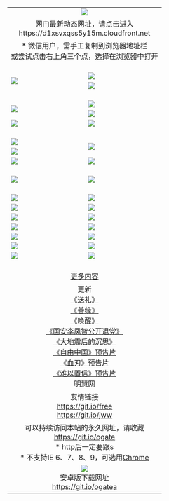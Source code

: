 ﻿<table>
  <tr></tr>
  <tr><td colspan=2 align=center><img src="https://cloud.githubusercontent.com/assets/11880933/13434984/f430fae2-e012-11e5-814f-c2df1e82b247.jpg" /></td></tr>
  <tr><td colspan=2 align=center>网门最新动态网址，请点击进入
<br>https://d1xsvxqss5y15m.cloudfront.net
    </td>
  </tr>
  <tr>
    <td colspan=2 align=center>* 微信用户，需手工复制到浏览器地址栏<br>或尝试点击右上角三个点，选择在浏览器中打开
    <!--br>* IE6打开动态网址须在选项中勾选TLS 1.0--></td>
  </tr>
  <tr height="20">
  <tr>
    <td rowspan=2><a href="https://d1xsvxqss5y15m.cloudfront.net/ogUP.aspx?name=11DKC.mp4&list=11DKC" target="_blank"><img src="https://d1xsvxqss5y15m.cloudfront.net/Up/11DKC1.jpg" /></a></td> 
    <td><div><a href="https://d1xsvxqss5y15m.cloudfront.net/ogUP.aspx?name=LRWS.mp4&list=LRWS" target="_blank"><img src="https://d1xsvxqss5y15m.cloudfront.net/Up/LRWS.jpg" /></a></td>
   </tr>
  <tr>
    <td><a href="https://d1xsvxqss5y15m.cloudfront.net/ogNiceVedio.aspx" target="_blank"><img src="https://d1xsvxqss5y15m.cloudfront.net/Up/11TGKDY.jpg" /></a></td>
  </tr>
  <tr height="20">
  <tr>
    <td rowspan=2><a href="https://d1xsvxqss5y15m.cloudfront.net/ogUP.aspx?name=4EE/DJ.mp4&list=4EEDJ" target="_blank"><img src="https://d1xsvxqss5y15m.cloudfront.net/Up/4EE/DJ140.jpg"/></a></td>
    <td><a href="https://d1xsvxqss5y15m.cloudfront.net/ogUP.aspx?name=4EE/ZG.mp4&list=4EEZG" target="_blank"><img src="https://d1xsvxqss5y15m.cloudfront.net/Up/4EE/ZG0.jpg"/></a></td>
    <!--td><a href="https://d1xsvxqss5y15m.cloudfront.net/ogUP.aspx?name=4EE/HQ.mp4&list=4EEHQ" target="_blank"><img src="https://d1xsvxqss5y15m.cloudfront.net/Up/4EE/HQ0.jpg"/></a></td-->
  </tr>
  <tr>
    <td><a href="https://d1xsvxqss5y15m.cloudfront.net/ogUP.aspx?name=4EE/QQ.mp4&list=4EEQQ" target="_blank"><img src="https://d1xsvxqss5y15m.cloudfront.net/Up/4EE/QQ0.jpg"/></a></td>
  </tr>
  <tr>
    <td><a href="https://d1xsvxqss5y15m.cloudfront.net/onCO.aspx?ob=600%CA%C2%CE%EF&op=%D4%F6%C9%BE%B8%C4&args=WH1~%23%C0%E0%D0%CD6%D0%C2%CE%C5%7c%23%C0%E0%D0%CD6%C6%C0%C2%DB" target="_blank"><img src="https://d1xsvxqss5y15m.cloudfront.net/Up/0WZ.jpg" /></a></td>
    <td><a href="https://d1xsvxqss5y15m.cloudfront.net/onCO.aspx?ob=600%CA%C2%CE%EF&op=%D4%F6%C9%BE%B8%C4&args=WH1~%23%D3%C3%BB%A7" target="_blank"><img src="https://d1xsvxqss5y15m.cloudfront.net/Up/0WB.jpg" /></a></td>
  </tr>
  <tr height="20">
  <tr>
    <td><a href="https://d1xsvxqss5y15m.cloudfront.net/ogUP.aspx?name=JQR.mp4&count=2" target="_blank"><img src="https://d1xsvxqss5y15m.cloudfront.net/Up/JQR.jpg" /></a></td>   
    <td rowspan=2><a href="https://d1xsvxqss5y15m.cloudfront.net/ogUP.aspx?name=JP.mp4&count=9" target="_blank"><img src="https://d1xsvxqss5y15m.cloudfront.net/Up/JP.jpg" /></td>
  </tr>
  <tr>
    <td><a href="https://d1xsvxqss5y15m.cloudfront.net/ogUP.aspx?name=WH.mp4" target="_blank"><img src="https://d1xsvxqss5y15m.cloudfront.net/Up/WH.jpg" /></a></td>
  </tr>
  <tr>
    <td><a href="https://d1xsvxqss5y15m.cloudfront.net/ogUP.aspx?name=SSZJ.mp4&list=SSZJ" target="_blank"><img src="https://d1xsvxqss5y15m.cloudfront.net/Up/SSZJ.jpg" /></a></td>
    <td><a href="https://d1xsvxqss5y15m.cloudfront.net/ogUP.aspx?name=WLSH.mp4&count=2" target="_blank"><img src="https://d1xsvxqss5y15m.cloudfront.net/Up/WLSH.jpg" /></a</td>
  </tr>
  <tr height="20">
  <tr>
    <td><a href="https://d1xsvxqss5y15m.cloudfront.net/ogUP.aspx?name=ZY.mp4&count=2015|16" target="_blank"><img src="https://d1xsvxqss5y15m.cloudfront.net/Up/ZY.jpg" /></a</td>
    <td><a href="https://d1xsvxqss5y15m.cloudfront.net/ogUP.aspx?name=XTFY.mp4&count=B|2,A|24" target="_blank"><img src="https://d1xsvxqss5y15m.cloudfront.net/Up/XTFY.jpg" /></a></td>
  </tr>
  <tr height="20">
  </tr>
  <!--tr>
    <td><a href="https://d1xsvxqss5y15m.cloudfront.net/ogUP.aspx?name=4EE/GX.mp4&list=4EEGX" target="_blank"><img src="https://d1xsvxqss5y15m.cloudfront.net/Up/4EE/GX0.jpg"/></a></td>
    <td><a href="https://d1xsvxqss5y15m.cloudfront.net/ogUP.aspx?name=4EE/HD.mp4&list=4EEHD" target="_blank"><img src="https://d1xsvxqss5y15m.cloudfront.net/Up/4EE/HD0.jpg"/></a></td>
  </tr>
  <tr>
    <td><a href="https://d1xsvxqss5y15m.cloudfront.net/ogUP.aspx?name=4EE/TX.mp4&list=4EETX" target="_blank"><img src="https://d1xsvxqss5y15m.cloudfront.net/Up/4EE/TX0.jpg"/></a></td>
    <td><a href="https://d1xsvxqss5y15m.cloudfront.net/ogUP.aspx?name=4EE/WZ.mp4&list=4EEWZ" target="_blank"><img src="https://d1xsvxqss5y15m.cloudfront.net/Up/4EE/WZ0.jpg"/></a></td>
  </tr-->
  <tr>
    <td><a href="https://d1xsvxqss5y15m.cloudfront.net/onUP.aspx?name=https://du172fz170yac.cloudfront.net/" target="_blank"><img src="https://d1xsvxqss5y15m.cloudfront.net/Up/0DTW.jpg"/></a></td>
    <td><a href="https://d1xsvxqss5y15m.cloudfront.net/onUP.aspx?name=https://d240ns8up8earz.cloudfront.net/acenter/" target="_blank"><img src="https://d1xsvxqss5y15m.cloudfront.net/Up/0TDW.jpg" /></a></td>
  </tr>
  <tr>
    <td><a href="https://d1xsvxqss5y15m.cloudfront.net/onUP.aspx?name=https://d4508d6vomz2p.cloudfront.net/gb/nsc413.htm" target="_blank"><img src="https://d1xsvxqss5y15m.cloudfront.net/Up/0DJY.jpg" /></a></td>
    <td><a href="https://d1xsvxqss5y15m.cloudfront.net/onUP.aspx?name=https://d4apjbhkuxer1.cloudfront.net/xtr/gb/prog204.html" target="_blank"><img src="https://d1xsvxqss5y15m.cloudfront.net/Up/0XTR.jpg" /></a></td>
  </tr>
  <tr>
    <td><a href="https://d1xsvxqss5y15m.cloudfront.net/onUP.aspx?name=https://d3aj00iefsmfgc.cloudfront.net/" target="_blank"><img src="https://d1xsvxqss5y15m.cloudfront.net/Up/0MHW.jpg" /></a></td>
    <td><a href="https://d1xsvxqss5y15m.cloudfront.net/onUP.aspx?name=https://d20wz7qt14x5d2.cloudfront.net/" target="_blank"><img src="https://d1xsvxqss5y15m.cloudfront.net/Up/0ZJW.jpg" /></a></td>
  </tr>
  <tr>
    <td><a href="https://d1xsvxqss5y15m.cloudfront.net/ogUP.aspx?name=0FG.zip" target="_blank"><img src="https://d1xsvxqss5y15m.cloudfront.net/Up/0FG.jpg" /></a></td>
    <td><a href="https://d1xsvxqss5y15m.cloudfront.net/ogUP.aspx?name=0FGA.apk" target="_blank"><img src="https://d1xsvxqss5y15m.cloudfront.net/Up/0FGA.jpg" /></a></td>
  </tr>
  <tr>
    <td><a href="https://d1xsvxqss5y15m.cloudfront.net/ogUP.aspx?name=0U.zip" target="_blank"><img src="https://d1xsvxqss5y15m.cloudfront.net/Up/0U.jpg" /></a></td>
    <td><a href="https://d1xsvxqss5y15m.cloudfront.net/ogUP.aspx?name=0UA.apk" target="_blank"><img src="https://d1xsvxqss5y15m.cloudfront.net/Up/0UA.jpg" /></a></td>
  </tr>
  <tr>
    <td><a href="https://d1xsvxqss5y15m.cloudfront.net/ogUP.aspx?name=0iPPOTV.zip" target="_blank"><img src="https://d1xsvxqss5y15m.cloudfront.net/Up/0iPPOTV.jpg" /></a></td>
    <td><a href="https://d1xsvxqss5y15m.cloudfront.net/ogUP.aspx?name=0iNTD.apk" target="_blank"><img src="https://d1xsvxqss5y15m.cloudfront.net/Up/0iNTD.jpg" /></a></td>
  </tr>
  <!--tr>
    <td><a href="https://d1xsvxqss5y15m.cloudfront.net/ogNice.aspx" target="_blank"><img src="https://d1xsvxqss5y15m.cloudfront.net/Up/0WCYY.jpg" /></a></td>
    <td><a href="https://d1xsvxqss5y15m.cloudfront.net/onCO.aspx?list=XWPL&mode=m" target="_blank"><img src="https://d1xsvxqss5y15m.cloudfront.net/Up/0WZTT.jpg" /></a></td> 
  </tr-->
  <tr>
    <td><a href="https://d1xsvxqss5y15m.cloudfront.net/ogDY.aspx" target="_blank"><img src="https://d1xsvxqss5y15m.cloudfront.net/Up/0FK.jpg" /></a></td>
    <td><a href="https://d1xsvxqss5y15m.cloudfront.net/ogST.aspx" target="_blank"><img src="https://d1xsvxqss5y15m.cloudfront.net/Up/0ST.jpg" /></a></td> 
  </tr>
  <tr height="20">
  <tr>
    <td colspan=2 align=center><a href="https://d1xsvxqss5y15m.cloudfront.net/ogNice.aspx">更多内容</a>
    </td>
  </tr>
  <tr>
    <td colspan=2 align=center>更新<br>
      <a href="https://d1xsvxqss5y15m.cloudfront.net/ogUP.aspx?name=4ESL.mp4" target="_blank">《送礼》</a><br>
      <a href="https://d1xsvxqss5y15m.cloudfront.net/ogUP.aspx?name=4ESY.mp4" target="_blank">《善缘》</a><br>
      <a href="https://d1xsvxqss5y15m.cloudfront.net/ogUP.aspx?name=4EHX.mp4" target="_blank">《唤醒》</a><br>
      <a href="https://d1xsvxqss5y15m.cloudfront.net/ogUP.aspx?name=4LFZ.mp4" target="_blank">《国安李凤智公开退党》</a><br>
      <a href="https://d1xsvxqss5y15m.cloudfront.net/ogUP.aspx?name=4DDZHDCS.mp4" target="_blank">《大地震后的沉思》</a><br>
      <a href="https://d1xsvxqss5y15m.cloudfront.net/ogUP.aspx?name=11ZYZG0.mp4" target="_blank">《自由中国》预告片</a><br>
      <a href="https://d1xsvxqss5y15m.cloudfront.net/ogUP.aspx?name=11XR.mp4" target="_blank">《血刃》预告片</a><br>
      <a href="https://d1xsvxqss5y15m.cloudfront.net/ogUP.aspx?name=11NYZX.mp4&count=2" target="_blank">《难以置信》预告片</a><br>
      <a href="https://d1xsvxqss5y15m.cloudfront.net/onUP.aspx?name=https://www.minghui.org/" target="_blank">明慧网</a>
    </td>
  </tr>
  <tr>
    <td colspan=2 align=center>友情链接<br>
      <a href="https://git.io/free" target="_blank">https://git.io/free</a><br>
      <a href="https://git.io/jww" target="_blank">https://git.io/jww</a>
    </td>
  </tr>
  <tr>
    <td colspan=2 align=center>可以持续访问本站的永久网址，请收藏<br/><a href="https://git.io/ogate" target="_blank">https://git.io/ogate</a><br/>* http后一定要跟s<br/>* 不支持IE 6、7、8、9，可选用<a href="https://d1xsvxqss5y15m.cloudfront.net/ogUP.aspx?name=0ChromePortable.zip">Chrome</a></td>
  </tr>
  <tr>
    <td colspan=2 align=center><a href="https://d1xsvxqss5y15m.cloudfront.net/ogUP.aspx?name=0oGate.apk" target="_blank"><img src="https://cloud.githubusercontent.com/assets/11880933/13720399/75e143ee-e842-11e5-9f0a-1421f423c80f.jpg" /></a><br>安卓版下载网址<br><a href="https://git.io/ogatea">https://git.io/ogatea</a></td>
  </tr>
  <!--tr>
    <td colspan=2 align=center>可能失效的动态网址
    </td>
  </tr-->
</table>
